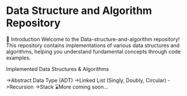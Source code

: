 # Data Structure and Algorithm Repository

📌 Introduction
Welcome to the Data-structure-and-algorithm repository! 
This repository contains implementations of various data structures and algorithms, helping you understand fundamental concepts through code examples.

Implemented Data Structures & Algorithms

->Abstract Data Type (ADT)
->Linked List (Singly, Doubly, Circular)
->Recursion
->Stack
⌛More coming soon...
